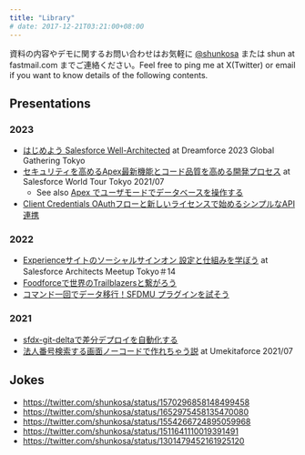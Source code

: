 ```yaml
---
title: "Library"
# date: 2017-12-21T03:21:00+08:00
---
```

資料の内容やデモに関するお問い合わせはお気軽に [@shunkosa](https://www.twitter.com/shunkosa) または shun at fastmail.com までご連絡ください。Feel free to ping me at X(Twitter) or email if you want to know details of the following contents.

## Presentations
### 2023
* [はじめよう Salesforce Well-Architected](https://docs.google.com/presentation/d/1azqLov8l9sjdbWfeo-CF3-n_rC1r8bHt2-9vV8J_5bY/edit?usp=sharing) at Dreamforce 2023 Global Gathering Tokyo
* [セキュリティを高めるApex最新機能とコード品質を高める開発プロセス](https://drive.google.com/drive/folders/1s-9uMTzcS94qObx3dKYU4aKeZqQvPk0S?ths=true) at Salesforce World Tour Tokyo 2021/07
  * See also [Apex でユーザモードでデータベースを操作する](https://qiita.com/shunkosa/items/1a1bbe25165d19b6d510)
* [Client Credentials OAuthフローと新しいライセンスで始めるシンプルなAPI連携](https://docs.google.com/presentation/d/1l9pIWeSbabllF362Q6uq_o0HzzXenQqlKyY-mPaECOI/edit?usp=sharing)

### 2022
* [Experienceサイトのソーシャルサインオン 設定と仕組みを学ぼう](https://docs.google.com/presentation/d/1EfqmrMV2DhbTASxpBdCuRlKdJOuQa9X4B0grxhAh13Y/edit?usp=sharing) at Salesforce Architects Meetup Tokyo＃14
* [Foodforceで世界のTrailblazersと繋がろう](https://docs.google.com/presentation/d/1Mo_v0rw83R9jY6F_iEBUzfZAwo4cSIBobsXMzUUK01w/edit?usp=sharing)
* [コマンド一回でデータ移行！SFDMU プラグインを試そう](https://docs.google.com/presentation/d/19Yh6FkyluJA35OQ3eo5YWC9zSYM2t50s8NKaJnBm5ds/edit?usp=sharing)

### 2021
* [sfdx-git-deltaで差分デプロイを自動化する](https://docs.google.com/presentation/d/1GZjZnq_CFRB94Q81cUhgrC3GB6zExDwUbicvaUg3fNE/edit?usp=sharing)
* [法人番号検索する画面ノーコードで作れちゃう説](https://docs.google.com/presentation/d/19cWOLP6Esvf-5rfhyNY6q0aLnANSZ5fBUAM4gJ0yrF8/edit?usp=sharing) at Umekitaforce 2021/07

## Jokes
* https://twitter.com/shunkosa/status/1570296858148499458
* https://twitter.com/shunkosa/status/1652975458135470080
* https://twitter.com/shunkosa/status/1554266724895059968
* https://twitter.com/shunkosa/status/1511641110019391491
* https://twitter.com/shunkosa/status/1301479452161925120
